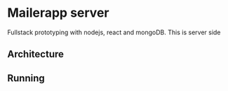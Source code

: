 # Mailerapp server
Fullstack prototyping with nodejs, react and mongoDB. This is server side

## Architecture

## Running

